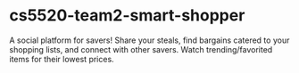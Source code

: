 # cs5520-team2-smart-shopper
A social platform for savers! Share your steals, find bargains catered to your shopping lists, and connect with other savers. Watch trending/favorited items for their lowest prices.
